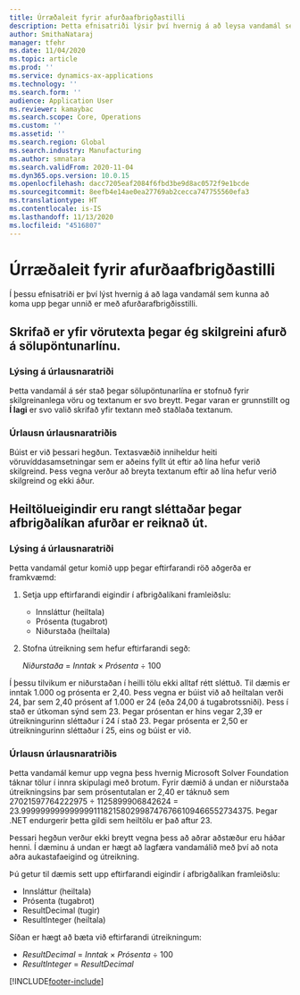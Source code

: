 ```yaml
---
title: Úrræðaleit fyrir afurðaafbrigðastilli
description: Þetta efnisatriði lýsir því hvernig á að leysa vandamál sem kunna að koma upp á meðan unnið er með afurðarafbrigðastilli.
author: SmithaNataraj
manager: tfehr
ms.date: 11/04/2020
ms.topic: article
ms.prod: ''
ms.service: dynamics-ax-applications
ms.technology: ''
ms.search.form: ''
audience: Application User
ms.reviewer: kamaybac
ms.search.scope: Core, Operations
ms.custom: ''
ms.assetid: ''
ms.search.region: Global
ms.search.industry: Manufacturing
ms.author: smnatara
ms.search.validFrom: 2020-11-04
ms.dyn365.ops.version: 10.0.15
ms.openlocfilehash: dacc7205eaf2084f6fbd3be9d8ac0572f9e1bcde
ms.sourcegitcommit: 8eefb4e14ae0ea27769ab2cecca747755560efa3
ms.translationtype: HT
ms.contentlocale: is-IS
ms.lasthandoff: 11/13/2020
ms.locfileid: "4516807"
---
```

# <a name="troubleshoot-the-product-configurator"></a>Úrræðaleit fyrir afurðaafbrigðastilli

Í þessu efnisatriði er því lýst hvernig á að laga vandamál sem kunna að koma upp þegar unnið er með afurðarafbrigðisstilli.

## <a name="item-text-is-overwritten-when-i-configure-a-product-on-a-sales-order-line"></a>Skrifað er yfir vörutexta þegar ég skilgreini afurð á sölupöntunarlínu.

### <a name="issue-description"></a>Lýsing á úrlausnaratriði

Þetta vandamál á sér stað þegar sölupöntunarlína er stofnuð fyrir skilgreinanlega vöru og textanum er svo breytt. Þegar varan er grunnstillt og **Í lagi** er svo valið skrifað yfir textann með staðlaða textanum.

### <a name="issue-resolution"></a>Úrlausn úrlausnaratriðis

Búist er við þessari hegðun. Textasvæðið inniheldur heiti vöruvíddasamsetningar sem er aðeins fyllt út eftir að lína hefur verið skilgreind. Þess vegna verður að breyta textanum eftir að lína hefur verið skilgreind og ekki áður.

## <a name="integer-attributes-are-incorrectly-rounded-when-product-configuration-models-are-calculated"></a>Heiltölueigindir eru rangt sléttaðar þegar afbrigðalíkan afurðar er reiknað út.

### <a name="issue-description"></a>Lýsing á úrlausnaratriði

Þetta vandamál getur komið upp þegar eftirfarandi röð aðgerða er framkvæmd:

1. Setja upp eftirfarandi eigindir í afbrigðalíkani framleiðslu:

    - Innsláttur (heiltala)
    - Prósenta (tugabrot)
    - Niðurstaða (heiltala)

2. Stofna útreikning sem hefur eftirfarandi segð:

    *Niðurstaða* = *Inntak* × *Prósenta* ÷ 100

Í þessu tilvikum er niðurstaðan í heilli tölu ekki alltaf rétt sléttuð. Til dæmis er inntak 1.000 og prósenta er 2,40. Þess vegna er búist við að heiltalan verði 24, þar sem 2,40 prósent af 1.000 er 24 (eða 24,00 á tugabrotssniði). Þess í stað er útkoman sýnd sem 23. Þegar prósentan er hins vegar 2,39 er útreikningurinn sléttaður í 24 í stað 23. Þegar prósenta er 2,50 er útreikningurinn sléttaður í 25, eins og búist er við.

### <a name="issue-resolution"></a>Úrlausn úrlausnaratriðis

Þetta vandamál kemur upp vegna þess hvernig Microsoft Solver Foundation táknar tölur í innra skipulagi með brotum. Fyrir dæmið á undan er niðurstaða útreikningsins þar sem prósentutalan er 2,40 er táknuð sem 27021597764222975 ÷ 1125899906842624 = 23.99999999999999911182158029987476766109466552734375. Þegar .NET endurgerir þetta gildi sem heiltölu er það aftur 23.

Þessari hegðun verður ekki breytt vegna þess að aðrar aðstæður eru háðar henni. Í dæminu á undan er hægt að lagfæra vandamálið með því að nota aðra aukastafaeigind og útreikning.

Þú getur til dæmis sett upp eftirfarandi eigindir í afbrigðalíkan framleiðslu:

- Innsláttur (heiltala)
- Prósenta (tugabrot)
- ResultDecimal (tugir)
- ResultInteger (heiltala)

Síðan er hægt að bæta við eftirfarandi útreikningum:

- *ResultDecimal* = *Inntak* × *Prósenta* ÷ 100
- *ResultInteger* = *ResultDecimal*


[!INCLUDE[footer-include](../../includes/footer-banner.md)]